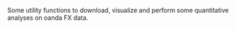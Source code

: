 Some utility functions to download, visualize and perform some quantitative analyses on oanda FX data.
